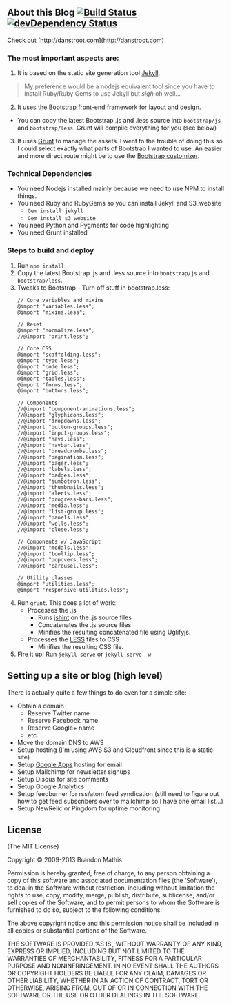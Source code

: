 ## About this Blog [![Build Status](https://secure.travis-ci.org/dstroot/my_blog.png)](http://travis-ci.org/dstroot/my_blog) [![devDependency Status](https://david-dm.org/dstroot/my_blog/dev-status.png)](https://david-dm.org/dstroot/my_blog#info=devDependencies)

Check out [http://danstroot.com](http://danstroot.com)

### The most important aspects are:
1. It is based on the static site generation tool [Jekyll](http://jekyllrb.com/).

  > My preference would be a nodejs equivalent tool since you have
  > to install Ruby/Ruby Gems to use Jekyll but _sigh_ oh well...

2. It uses the [Bootstrap](http://getbootstrap.com/) front-end framework for layout and design.
 * You can copy the latest Bootstrap .js and .less source into `bootstrap/js` and `bootstrap/less`.  Grunt will compile everything for you (see below)
3. It uses [Grunt](http://gruntjs.com/) to manage the assets.  I went to the trouble of doing this so I could select exactly what parts of Bootstrap I wanted to use.  An easier and more direct route might be to use the [Bootstrap customizer](http://getbootstrap.com/customize/).

### Technical Dependencies
* You need Nodejs installed mainly because we need to use NPM to install things.
* You need Ruby and RubyGems so you can install Jekyll and S3_website
  * `Gem install jekyll`
  * `Gem install s3_website`
* You need Python and Pygments for code highlighting
* You need Grunt installed

### Steps to build and deploy
1. Run `npm install`
2. Copy the latest Bootstrap .js and .less source into `bootstrap/js` and `bootstrap/less`.
3. Tweaks to Bootstrap - Turn off stuff in bootstrap.less:
    ```
    // Core variables and mixins
    @import "variables.less";
    @import "mixins.less";

    // Reset
    @import "normalize.less";
    //@import "print.less";

    // Core CSS
    @import "scaffolding.less";
    @import "type.less";
    @import "code.less";
    @import "grid.less";
    @import "tables.less";
    @import "forms.less";
    @import "buttons.less";

    // Components
    //@import "component-animations.less";
    //@import "glyphicons.less";
    //@import "dropdowns.less";
    //@import "button-groups.less";
    //@import "input-groups.less";
    //@import "navs.less";
    //@import "navbar.less";
    //@import "breadcrumbs.less";
    //@import "pagination.less";
    //@import "pager.less";
    //@import "labels.less";
    //@import "badges.less";
    //@import "jumbotron.less";
    //@import "thumbnails.less";
    //@import "alerts.less";
    //@import "progress-bars.less";
    //@import "media.less";
    //@import "list-group.less";
    //@import "panels.less";
    //@import "wells.less";
    //@import "close.less";

    // Components w/ JavaScript
    //@import "modals.less";
    //@import "tooltip.less";
    //@import "popovers.less";
    //@import "carousel.less";

    // Utility classes
    @import "utilities.less";
    @import "responsive-utilities.less";
    ```
4. Run `grunt`.  This does a lot of work:
   * Processes the .js
       * Runs [jshint](http://www.jshint.com/) on the .js source files
       * Concatenates the .js source files
       * Minifies the resulting concatenated file using Uglifyjs.
    * Processes the [LESS](http://lesscss.org/) files to CSS
       * Minifies the resulting CSS file.
5. Fire it up!  Run `jekyll serve` or `jekyll serve -w`

## Setting up a site or blog (high level)

There is actually quite a few things to do even for a simple site:
* Obtain a domain
  * Reserve Twitter name
  * Reserve Facebook name
  * Reserve Google+ name
  * etc.
* Move the domain DNS to AWS
* Setup hosting (I'm using AWS S3 and Cloudfront since this is a static site)
* Setup [Google Apps](http://www.google.com/enterprise/apps/business/) hosting for email
* Setup Mailchimp for newsletter signups
* Setup Disqus for site comments
* Setup Google Analytics
* Setup feedburner for rss/atom feed syndication (still need to figure out how to get feed subscribers over to mailchimp so I have one email list...)
* Setup NewRelic or Pingdom for uptime monitoring

## License
(The MIT License)

Copyright © 2009-2013 Brandon Mathis

Permission is hereby granted, free of charge, to any person obtaining a copy of this software and associated documentation files (the ‘Software’), to deal in the Software without restriction, including without limitation the rights to use, copy, modify, merge, publish, distribute, sublicense, and/or sell copies of the Software, and to permit persons to whom the Software is furnished to do so, subject to the following conditions:

The above copyright notice and this permission notice shall be included in all copies or substantial portions of the Software.

THE SOFTWARE IS PROVIDED ‘AS IS’, WITHOUT WARRANTY OF ANY KIND, EXPRESS OR IMPLIED, INCLUDING BUT NOT LIMITED TO THE WARRANTIES OF MERCHANTABILITY, FITNESS FOR A PARTICULAR PURPOSE AND NONINFRINGEMENT. IN NO EVENT SHALL THE AUTHORS OR COPYRIGHT HOLDERS BE LIABLE FOR ANY CLAIM, DAMAGES OR OTHER LIABILITY, WHETHER IN AN ACTION OF CONTRACT, TORT OR OTHERWISE, ARISING FROM, OUT OF OR IN CONNECTION WITH THE SOFTWARE OR THE USE OR OTHER DEALINGS IN THE SOFTWARE.
